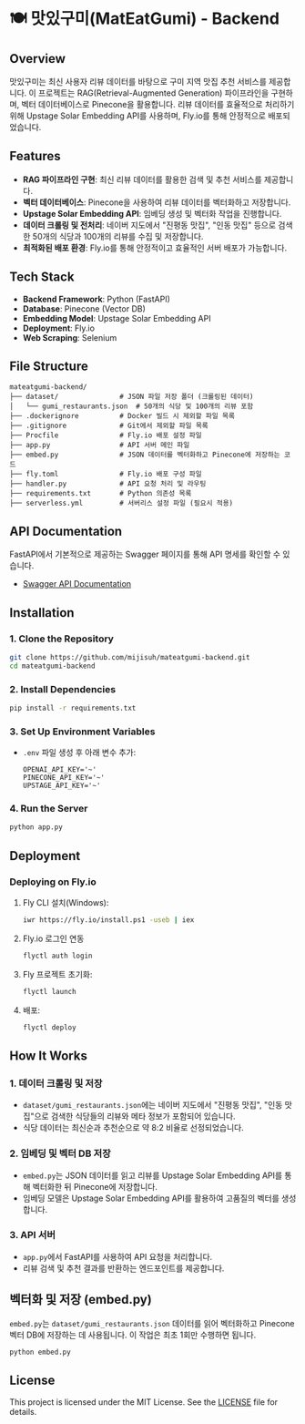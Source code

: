 # 🍽️ 맛있구미(MatEatGumi) - Backend

## Overview
맛있구미는 최신 사용자 리뷰 데이터를 바탕으로 구미 지역 맛집 추천 서비스를 제공합니다. 이 프로젝트는 RAG(Retrieval-Augmented Generation) 파이프라인을 구현하며, 벡터 데이터베이스로 Pinecone을 활용합니다. 리뷰 데이터를 효율적으로 처리하기 위해 Upstage Solar Embedding API를 사용하며, Fly.io를 통해 안정적으로 배포되었습니다.

## Features
- **RAG 파이프라인 구현**: 최신 리뷰 데이터를 활용한 검색 및 추천 서비스를 제공합니다.
- **벡터 데이터베이스**: Pinecone을 사용하여 리뷰 데이터를 벡터화하고 저장합니다.
- **Upstage Solar Embedding API**: 임베딩 생성 및 벡터화 작업을 진행합니다.
- **데이터 크롤링 및 전처리**: 네이버 지도에서 "진평동 맛집", "인동 맛집" 등으로 검색한 50개의 식당과 100개의 리뷰를 수집 및 저장합니다.
- **최적화된 배포 환경**: Fly.io를 통해 안정적이고 효율적인 서버 배포가 가능합니다.

## Tech Stack
- **Backend Framework**: Python (FastAPI)
- **Database**: Pinecone (Vector DB)
- **Embedding Model**: Upstage Solar Embedding API
- **Deployment**: Fly.io
- **Web Scraping**: Selenium

## File Structure
```
mateatgumi-backend/
├── dataset/               # JSON 파일 저장 폴더 (크롤링된 데이터)
│   └── gumi_restaurants.json  # 50개의 식당 및 100개의 리뷰 포함
├── .dockerignore          # Docker 빌드 시 제외할 파일 목록
├── .gitignore             # Git에서 제외할 파일 목록
├── Procfile               # Fly.io 배포 설정 파일
├── app.py                 # API 서버 메인 파일
├── embed.py               # JSON 데이터를 벡터화하고 Pinecone에 저장하는 코드
├── fly.toml               # Fly.io 배포 구성 파일
├── handler.py             # API 요청 처리 및 라우팅
├── requirements.txt       # Python 의존성 목록
├── serverless.yml         # 서버리스 설정 파일 (필요시 적용)
```

## API Documentation
FastAPI에서 기본적으로 제공하는 Swagger 페이지를 통해 API 명세를 확인할 수 있습니다.

- [Swagger API Documentation](http://ssafy-2024-backend-mateatgumi.fly.dev/docs)

## Installation

### 1. Clone the Repository
```bash
git clone https://github.com/mijisuh/mateatgumi-backend.git
cd mateatgumi-backend
```

### 2. Install Dependencies
```bash
pip install -r requirements.txt
```

### 3. Set Up Environment Variables
- `.env` 파일 생성 후 아래 변수 추가:
  ```env
  OPENAI_API_KEY='~'
  PINECONE_API_KEY='~'
  UPSTAGE_API_KEY='~'
  ```

### 4. Run the Server
```bash
python app.py
```

## Deployment
### Deploying on Fly.io
1. Fly CLI 설치(Windows):
   ```bash
   iwr https://fly.io/install.ps1 -useb | iex
   ```

2. Fly.io 로그인 연동
    ```bash
    flyctl auth login
    ```

3. Fly 프로젝트 초기화:
   ```bash
   flyctl launch
   ```

4. 배포:
   ```bash
   flyctl deploy
   ```

## How It Works

### 1. 데이터 크롤링 및 저장
- `dataset/gumi_restaurants.json`에는 네이버 지도에서 "진평동 맛집", "인동 맛집"으로 검색한 식당들의 리뷰와 메타 정보가 포함되어 있습니다.
- 식당 데이터는 최신순과 추천순으로 약 8:2 비율로 선정되었습니다.

### 2. 임베딩 및 벡터 DB 저장
- `embed.py`는 JSON 데이터를 읽고 리뷰를 Upstage Solar Embedding API를 통해 벡터화한 뒤 Pinecone에 저장합니다.
- 임베딩 모델은 Upstage Solar Embedding API를 활용하여 고품질의 벡터를 생성합니다.

### 3. API 서버
- `app.py`에서 FastAPI를 사용하여 API 요청을 처리합니다.
- 리뷰 검색 및 추천 결과를 반환하는 엔드포인트를 제공합니다.

## 벡터화 및 저장 (embed.py)
`embed.py`는 `dataset/gumi_restaurants.json` 데이터를 읽어 벡터화하고 Pinecone 벡터 DB에 저장하는 데 사용됩니다. 이 작업은 최초 1회만 수행하면 됩니다.

```bash
python embed.py
```

## License
This project is licensed under the MIT License. See the [LICENSE](./LICENSE) file for details.
